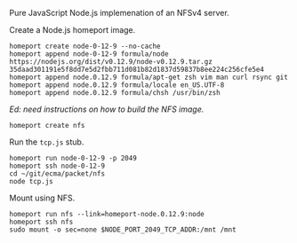 Pure JavaScript Node.js implemenation of an NFSv4 server.

Create a Node.js homeport image.

```console
homeport create node-0-12-9 --no-cache
homeport append node-0-12-9 formula/node https://nodejs.org/dist/v0.12.9/node-v0.12.9.tar.gz 35daad301191e5f8dd7e5d2fbb711d081b82d1837d59837b8ee224c256cfe5e4
homeport append node.0.12.9 formula/apt-get zsh vim man curl rsync git
homeport append node.0.12.9 formula/locale en_US.UTF-8
homeport append node.0.12.9 formula/chsh /usr/bin/zsh
```

*Ed: need instructions on how to build the NFS image.*

```console
homeport create nfs
```

Run the `tcp.js` stub.

```console
homeport run node-0-12-9 -p 2049
homeport ssh node-0-12-9
cd ~/git/ecma/packet/nfs
node tcp.js
```

Mount using NFS.

```console
homeport run nfs --link=homeport-node.0.12.9:node
homeport ssh nfs
sudo mount -o sec=none $NODE_PORT_2049_TCP_ADDR:/mnt /mnt
```
